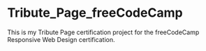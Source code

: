 # Tribute_Page_freeCodeCamp

This is my Tribute Page certification project for the freeCodeCamp Responsive Web Design certification.
